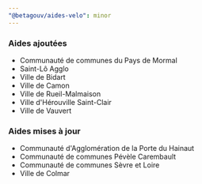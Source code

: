 ```yaml
---
"@betagouv/aides-velo": minor
---
```


### Aides ajoutées

- Communauté de communes du Pays de Mormal
- Saint-Lô Agglo
- Ville de Bidart
- Ville de Camon
- Ville de Rueil-Malmaison
- Ville d'Hérouville Saint-Clair
- Ville de Vauvert

### Aides mises à jour

- Communauté d'Agglomération de la Porte du Hainaut
- Communauté de communes Pévèle Carembault
- Communauté de communes Sèvre et Loire
- Ville de Colmar
